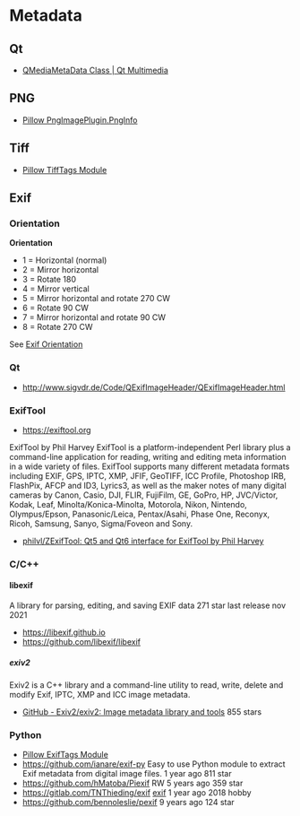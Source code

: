 # Metadata

## Qt

- [QMediaMetaData Class | Qt Multimedia](https://doc.qt.io/qt-6/qmediametadata.html)

## PNG

- [Pillow PngImagePlugin.PngInfo](https://pillow.readthedocs.io/en/stable/PIL.html#pngimageplugin-pnginfo-class)

## Tiff

- [Pillow TiffTags Module](https://pillow.readthedocs.io/en/stable/reference/TiffTags.html)

## Exif

### Orientation

**Orientation**
- 1 = Horizontal (normal)
- 2 = Mirror horizontal
- 3 = Rotate 180
- 4 = Mirror vertical
- 5 = Mirror horizontal and rotate 270 CW
- 6 = Rotate 90 CW
- 7 = Mirror horizontal and rotate 90 CW
- 8 = Rotate 270 CW

See [Exif Orientation](http://sylvana.net/jpegcrop/exif_orientation.html)

### Qt

- http://www.sigvdr.de/Code/QExifImageHeader/QExifImageHeader.html

### ExifTool

- https://exiftool.org

ExifTool by Phil Harvey
ExifTool is a platform-independent Perl library plus a command-line application for reading, writing
and editing meta information in a wide variety of files.
ExifTool supports many different metadata formats including EXIF, GPS, IPTC, XMP, JFIF, GeoTIFF, ICC
Profile, Photoshop IRB, FlashPix, AFCP and ID3, Lyrics3, as well as the maker notes of many digital
cameras by Canon, Casio, DJI, FLIR, FujiFilm, GE, GoPro, HP, JVC/Victor, Kodak, Leaf,
Minolta/Konica-Minolta, Motorola, Nikon, Nintendo, Olympus/Epson, Panasonic/Leica, Pentax/Asahi,
Phase One, Reconyx, Ricoh, Samsung, Sanyo, Sigma/Foveon and Sony.

- [philvl/ZExifTool: Qt5 and Qt6 interface for ExifTool by Phil Harvey](https://github.com/philvl/ZExifTool)

### C/C++

#### libexif

A library for parsing, editing, and saving EXIF data
271 star
last release nov 2021

- https://libexif.github.io
- https://github.com/libexif/libexif

##### exiv2

Exiv2 is a C++ library and a command-line utility to read, write, delete and modify Exif, IPTC, XMP
and ICC image metadata.

- [GitHub - Exiv2/exiv2: Image metadata library and tools](https://github.com/Exiv2/exiv2)
  855 stars

### Python

- [Pillow ExifTags Module](https://pillow.readthedocs.io/en/stable/reference/ExifTags.html)
- https://github.com/ianare/exif-py
  Easy to use Python module to extract Exif metadata from digital image files.
  1 year ago
  811 star
- https://github.com/hMatoba/Piexif
  RW
  5 years ago
  359 star
- https://gitlab.com/TNThieding/exif
  [exif](https://exif.readthedocs.io)
  1 year ago
  2018 hobby
- https://github.com/bennoleslie/pexif
  9 years ago
  124 star
